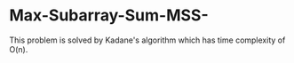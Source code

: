 # Max-Subarray-Sum-MSS-
This problem is solved by Kadane's algorithm which has time complexity of O(n).
